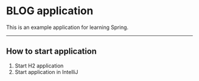 # BLOG application
This is an example application for learning Spring.

---
## How to start application
1. Start H2 application
2. Start application in IntelliJ